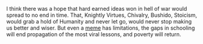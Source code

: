 I think there was a hope that hard earned ideas won in hell of war would
spread to no end in time. That, Knightly Virtues, Chivalry, Bushido,
Stoicism, would grab a hold of Humanity and never let go, would never stop
making us better and wiser. But even a [meme][1] has limitations, the gaps
in schooling will end propagation of the most viral lessons, and poverty
will return.

[1]: https://en.wikipedia.org/wiki/Meme